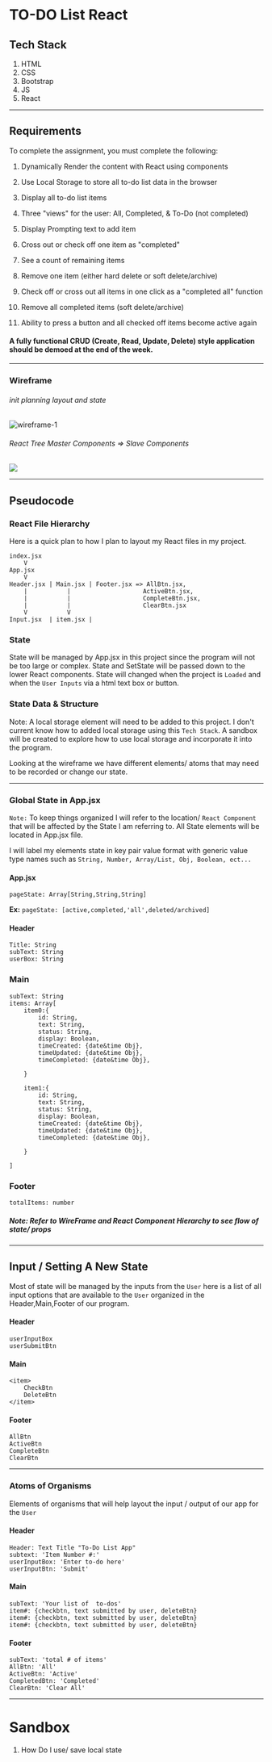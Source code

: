 # TO-DO List React

## Tech Stack

1. HTML
1. CSS
1. Bootstrap
1. JS
1. React

---
## Requirements
To complete the assignment, you must complete the following:

1. Dynamically Render the content with React using components

1. Use Local Storage to store all to-do list data in the browser
1. Display all to-do list items
1. Three "views" for the user: All, Completed, & To-Do (not completed)
1. Display Prompting text to add item
1. Cross out or check off one item as "completed"
1. See a count of remaining items
1. Remove one item (either hard delete or soft delete/archive)
1. Check off or cross out all items in one click as a "completed all" function
1. Remove all completed items (soft delete/archive)
1. Ability to press a button and all checked off items become active again

#### A fully functional CRUD (Create, Read, Update, Delete) style application should be demoed at the end of the week.

---
### Wireframe
###### init planning layout and state
![wireframe-1](wireframe/20221019_112144.jpg)
###### React Tree Master Components => Slave Components
![](wireframe/20221019_113406.jpg)

---

## Pseudocode

### React File Hierarchy

Here is a quick plan to how I plan to layout my React files in my project. 

```
index.jsx
    V
App.jsx
    V
Header.jsx | Main.jsx | Footer.jsx => AllBtn.jsx,
    |           |                    ActiveBtn.jsx,
    |           |                    CompleteBtn.jsx,
    |           |                    ClearBtn.jsx
    V           V          
Input.jsx  | item.jsx | 

```

### State

State will be managed by App.jsx in this project since the program will not be too large or complex.
State and SetState will be passed down to the lower React components.
State will changed when the project is `Loaded` and when the `User Inputs` via a html text box or button.

### State Data & Structure

Note: A local storage element will need to be added to this project. I don't current know how to added local storage using this `Tech Stack`. A sandbox will be created to explore how to use local storage and incorporate it into the program.

Looking at the wireframe we have different elements/ atoms that may need to be recorded or change our state.

---

### Global State in App.jsx
`Note:` To keep things organized I will refer to the location/ `React Component` that will be affected by the State I am referring to. All State elements will be located in App.jsx file. 

I will label my elements state in key pair value format with generic value type names such as `String, Number, Array/List, Obj, Boolean, ect...`

#### App.jsx
```
pageState: Array[String,String,String]

```
**Ex:** `pageState: [active,completed,'all',deleted/archived]`

#### Header
```
Title: String
subText: String
userBox: String
```

### Main
```
subText: String
items: Array[
    item0:{
        id: String,
        text: String,
        status: String,
        display: Boolean,
        timeCreated: {date&time Obj},
        timeUpdated: {date&time Obj},
        timeCompleted: {date&time Obj},

    }    

    item1:{
        id: String,
        text: String,
        status: String,
        display: Boolean,
        timeCreated: {date&time Obj},
        timeUpdated: {date&time Obj},
        timeCompleted: {date&time Obj},

    }   

]
```

### Footer

```
totalItems: number
```

##### Note: Refer to WireFrame and React Component Hierarchy to see flow of state/ props

---
## Input / Setting A New State
Most of state will be managed by the inputs from the `User` here is a list of all input options that are available to the `User` organized in the Header,Main,Footer of our program.

#### Header
```
userInputBox
userSubmitBtn
```

#### Main
```
<item>
    CheckBtn
    DeleteBtn
</item>
```

#### Footer
```
AllBtn
ActiveBtn
CompleteBtn
ClearBtn
```

---


### Atoms of Organisms
Elements of organisms that will help layout the input / output of our app for the `User`
#### Header
```
Header: Text Title "To-Do List App"
subtext: 'Item Number #:'
userInputBox: 'Enter to-do here'
userInputBtn: 'Submit'
```
#### Main
```
subText: 'Your list of  to-dos'
item#: {checkbtn, text submitted by user, deleteBtn}
item#: {checkbtn, text submitted by user, deleteBtn}
item#: {checkbtn, text submitted by user, deleteBtn}
```

#### Footer
```
subText: 'total # of items'
AllBtn: 'All'
ActiveBtn: 'Active'
CompletedBtn: 'Completed'
ClearBtn: 'Clear All'
```

---

# Sandbox

1. How Do I use/ save local state
